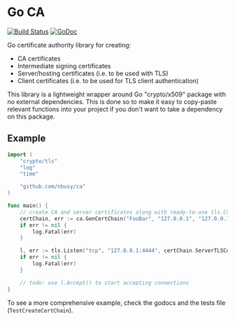 Go CA
=====

[![Build Status](https://travis-ci.org/nbusy/ca.svg?branch=master)](https://travis-ci.org/nbusy/ca) [![GoDoc](https://godoc.org/github.com/nbusy/ca?status.svg)](https://godoc.org/github.com/nbusy/ca)

Go certificate authority library for creating:

-	CA certificates
-	Intermediate signing certificates
-	Server/hosting certificates (i.e. to be used with TLS)
-	Client certificates (i.e. to be used for TLS client authentication)

This library is a lightweight wrapper around Go "crypto/x509" package with no external dependencies. This is done so to make it easy to copy-paste relevant functions into your project if you don't want to take a dependency on this package.

Example
-------

```go
import (
	"crypto/tls"
	"log"
	"time"

	"github.com/nbusy/ca"
)

func main() {
	// create CA and server certificates along with ready-to-use tls.Conf object that uses generated certs
	certChain, err := ca.GenCertChain("FooBar", "127.0.0.1", "127.0.0.1", time.Hour, 512)
	if err != nil {
		log.Fatal(err)
	}

	l, err := tls.Listen("tcp", "127.0.0.1:4444", certChain.ServerTLSConf)
	if err != nil {
		log.Fatal(err)
	}

	// todo: use l.Accept() to start accepting connections
}
```

To see a more comprehensive example, check the godocs and the tests file (`TestCreateCertChain`).
